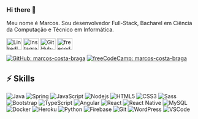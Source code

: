 ### Hi there 👋

Meu nome é Marcos. Sou desenvolvedor Full-Stack, Bacharel em Ciência da Computação e Técnico em Informática.

<p align="left">
<a href="https://linkedin.com/in/marcos-costa-braga" target="blank"><img align="center" src="https://cdn.jsdelivr.net/npm/simple-icons@3.0.1/icons/linkedin.svg" alt="LinkedIn: marcos-costa-braga" height="30" width="40" /></a>
<a href="https://instagram.com/marcos_costa_braga" target="blank"><img align="center" src="https://cdn.jsdelivr.net/npm/simple-icons@3.0.1/icons/instagram.svg" alt="Instagram: marcos_costa_braga" height="30" width="40" /></a>
<a href="https://www.github.com/marcos-costa-braga" target="blank"><img align="center" src="https://cdn.jsdelivr.net/npm/simple-icons@3.0.1/icons/github.svg" alt="GitHub: marcos-costa-braga" height="30" width="40" /></a>
<a href="https://www.freecodecamp.org/marcos-costa-braga" target="blank"><img align="center" src="https://cdn.jsdelivr.net/npm/simple-icons@3.0.1/icons/freecodecamp.svg" alt="freecodecamp: marcos-costa-braga" height="30" width="40" /></a>
</p>

[![GitHub: marcos-costa-braga](https://img.shields.io/badge/-GitHub-181717?style=flat-square&logo=github&link=https://www.github.com/marcos-costa-braga)](https://www.github.com/marcos-costa-braga)
[![freeCodeCamp: marcos-costa-braga](https://img.shields.io/badge/-freeCodeCamp-0A0A23?style=flat-square&logo=freeCodeCamp&link=https://www.freecodecamp.org/marcos-costa-braga)](https://www.freecodecamp.org/marcos-costa-braga)

## ⚡ Skills

![Java](https://img.shields.io/badge/-Java-007396?style=flat-square&logo=java)
![Spring](https://img.shields.io/badge/-Spring-6DB33F?style=flat-square&logo=spring&logoColor=white)
![JavaScript](https://img.shields.io/badge/-JavaScript-black?style=flat-square&logo=javascript)
![Nodejs](https://img.shields.io/badge/-Nodejs-339933?style=flat-square&logo=Node.js&logoColor=white)
![HTML5](https://img.shields.io/badge/-HTML5-E34F26?style=flat-square&logo=html5&logoColor=white)
![CSS3](https://img.shields.io/badge/-CSS3-1572B6?style=flat-square&logo=css3)
![Sass](https://img.shields.io/badge/-Sass-CC6699?style=flat-square&logo=sass&logoColor=white)
![Bootstrap](https://img.shields.io/badge/-Bootstrap-563D7C?style=flat-square&logo=bootstrap)
![TypeScript](https://img.shields.io/badge/-TypeScript-007ACC?style=flat-square&logo=typescript)
![Angular](https://img.shields.io/badge/-Angular-DD0031?style=flat-square&logo=angular)
![React](https://img.shields.io/badge/-React-61DAFB?style=flat-square&logo=React&logoColor=black)
![React Native](https://img.shields.io/badge/-React%20Native-61DAFB?style=flat-square&logo=React&logoColor=black)
![MySQL](https://img.shields.io/badge/-MySQL-4479A1?style=flat-square&logo=mysql&logoColor=white)
![Docker](https://img.shields.io/badge/-Docker-2496ED?style=flat-square&logo=docker&logoColor=white)
![Heroku](https://img.shields.io/badge/-Heroku-430098?style=flat-square&logo=Heroku&logoColor=white)
![Python](https://img.shields.io/badge/-Python-3776AB?style=flat-square&logo=Python&logoColor=white)
![Firebase](https://img.shields.io/badge/Firebase-FFCA28?style=flat-square&logo=firebase&logoColor=white)
![Git](https://img.shields.io/badge/-Git-black?style=flat-square&logo=git)
![WordPress](https://img.shields.io/badge/-WordPress-21759B?style=flat-square&logo=WordPress&logoColor=white)
![VSCode](https://img.shields.io/badge/-VSCode-007ACC?style=flat-square&logo=visual-studio-code&logoColor=white)
